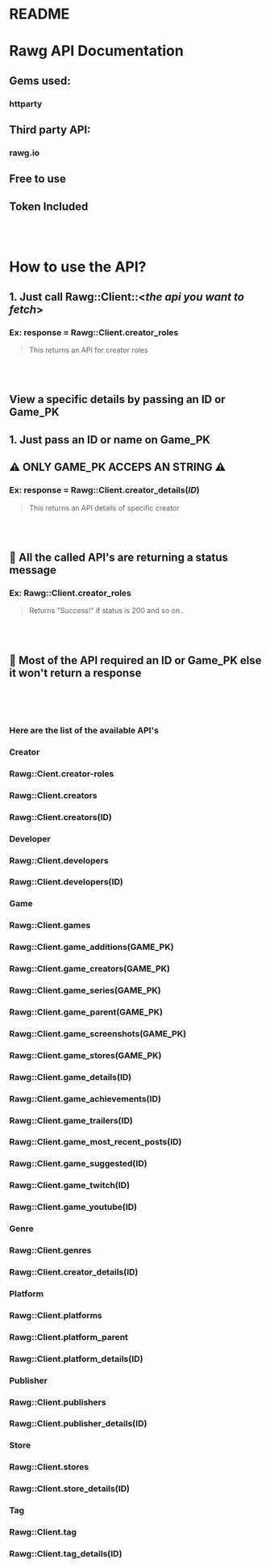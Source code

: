 # README

# Rawg API Documentation


## Gems used:
### **httparty**


## Third party API:
### **rawg.io**


## **Free to use**
## **Token Included**
<br>
<br>

# **How to use the API?**
## 1. Just call Rawg::Client::<*the api you want to fetch*>
### Ex: response = Rawg::Client.creator_roles
> This returns an API for creator roles
<br>
<br>

## **View a specific details by passing an ID or Game_PK**
## 1. Just pass an ID or name on Game_PK 
## ⚠️ **ONLY GAME_PK ACCEPS AN STRING** ⚠️
### Ex: response = Rawg::Client.creator_details(*ID*)
> This returns an API details of specific creator
<br>
<br>

## 📌 **All the called API's are returning a status message**
### Ex: Rawg::Client.creator_roles
> Returns "Success!" if status is 200 and so on..
<br>
<br>

## 📌 **Most of the API required an ID or Game_PK else it won't return a response**
<br>
<br>
<br>

### Here are the list of the available API's
### **Creator** 
### Rawg::Cient.creator-roles
### Rawg::Client.creators
### Rawg::Client.creators(ID)
### **Developer**
### Rawg::Client.developers
### Rawg::Client.developers(ID)
### **Game**
### Rawg::Client.games
### Rawg::Client.game_additions(GAME_PK)
### Rawg::Client.game_creators(GAME_PK)
### Rawg::Client.game_series(GAME_PK)
### Rawg::Client.game_parent(GAME_PK)
### Rawg::Client.game_screenshots(GAME_PK)
### Rawg::Client.game_stores(GAME_PK)
### Rawg::Client.game_details(ID)
### Rawg::Client.game_achievements(ID)
### Rawg::Client.game_trailers(ID)
### Rawg::Client.game_most_recent_posts(ID)
### Rawg::Client.game_suggested(ID)
### Rawg::Client.game_twitch(ID)
### Rawg::Client.game_youtube(ID)
### **Genre**
### Rawg::Client.genres
### Rawg::Client.creator_details(ID)
### **Platform**
### Rawg::Client.platforms
### Rawg::Client.platform_parent
### Rawg::Client.platform_details(ID)
### **Publisher**
### Rawg::Client.publishers
### Rawg::Client.publisher_details(ID)
### **Store**
### Rawg::Client.stores
### Rawg::Client.store_details(ID)
### **Tag**
### Rawg::Client.tag
### Rawg::Client.tag_details(ID)